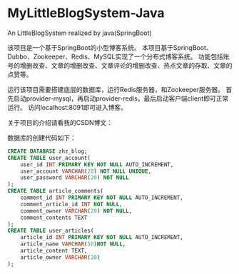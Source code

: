 # MyLittleBlogSystem-Java
An LittleBlogSystem realized by java(SpringBoot)

该项目是一个基于SpringBoot的小型博客系统。
本项目基于SpringBoot、Dubbo、Zookeeper、Redis、MySQL实现了一个分布式博客系统。
功能包括账号的增删改查、文章的增删改查、文章评论的增删改查、热点文章的存取、文章的点赞等。

运行该项目需要搭建底层的数据库，运行Redis服务器，和Zookeeper服务器。
首先启动provider-mysql，再启动provider-redis，最后启动客户端client即可正常运行。
访问localhost:8091即可进入博客。

关于项目的介绍请看我的CSDN博文：

数据库的创建代码如下：
```sql
CREATE DATABASE zhz_blog;
CREATE TABLE user_account(
	user_id INT PRIMARY KEY NOT NULL AUTO_INCREMENT,
	user_account VARCHAR(20) NOT NULL UNIQUE,
	user_password VARCHAR(20) NOT NULL
);
CREATE TABLE article_comments(
	comment_id INT PRIMARY KEY NOT NULL AUTO_INCREMENT,
	comment_article_id INT NOT NULL,
	comment_owner VARCHAR(20) NOT NULL,
	comment_contents TEXT
);
CREATE TABLE user_articles(
	article_id INT PRIMARY KEY NOT NULL AUTO_INCREMENT,
	article_name VARCHAR(50)NOT NULL,
	article_content TEXT,
	article_owner VARCHAR(20)
);
```
